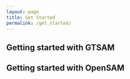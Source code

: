 ```yaml
---
layout: page
title: Get Started
permalink: /get_started/
---
```


## Getting started with GTSAM

## Getting started with OpenSAM


